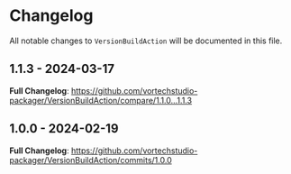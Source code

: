 # Changelog

All notable changes to `VersionBuildAction` will be documented in this file.

## 1.1.3 - 2024-03-17

**Full Changelog**: https://github.com/vortechstudio-packager/VersionBuildAction/compare/1.1.0...1.1.3

## 1.0.0 - 2024-02-19

**Full Changelog**: https://github.com/vortechstudio-packager/VersionBuildAction/commits/1.0.0
